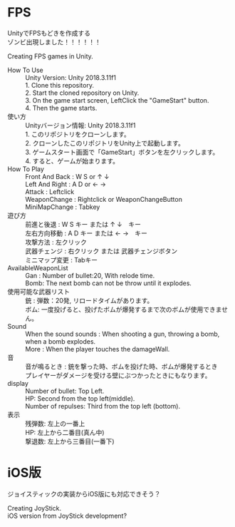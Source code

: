 # FPS
UnityでFPSもどきを作成する<br>
ゾンビ出現しました！！！！！！<br>

Creating FPS games in Unity.
<dl>
  <dt>How To Use</dt>
  <dd>Unity Version: Unity 2018.3.11f1</dd>
  <dd>1. Clone this repository.</dd>
  <dd>2. Start the cloned repository on Unity.</dd>
  <dd>3. On the game start screen, LeftClick the "GameStart" button.</dd>
  <dd>4. Then the game starts.</dd>
  
  <dt>使い方</dt>
  <dd>Unityバージョン情報: Unity 2018.3.11f1</dd>
  <dd>1. このリポジトリをクローンします。</dd>
  <dd>2. クローンしたこのリポジトリをUnity上で起動します。</dd>
  <dd>3. ゲームスタート画面で「GameStart」ボタンを左クリックします。</dd>
  <dd>4. すると、ゲームが始まります。</dd>
  
  <dt>How To Play</dt>
  <dd>Front And Back  : W S  or  ↑ ↓</dd>
  <dd>Left And Right  : A D  or  ← →</dd>
  <dd>Attack          : Leftclick</dd>
  <dd>WeaponChange    : Rightclick or WeaponChangeButton</dd>
  <dd>MiniMapChange   : Tabkey</dd>
  
  <dt>遊び方</dt>
  <dd>前進と後退       : W S キー または ↑ ↓　キー</dd>
  <dd>左右方向移動     : A D キー または ← →　キー</dd>
  <dd>攻撃方法         : 左クリック</dd>
  <dd>武器チェンジ      : 右クリック または 武器チェンジボタン</dd>
  <dd>ミニマップ変更     : Tabキー</dd>
  
  <dt>AvailableWeaponList</dt>
  <dd>Gan : Number of bullet:20, With relode time.</dd>
  <dd>Bomb: The next bomb can not be throw until it explodes.</dd>
  
  <dt>使用可能な武器リスト</dt>
  <dd>銃 : 弾数：20発, リロードタイムがあります。</dd>
  <dd>ボム: 一度投げると、投げたボムが爆発するまで次のボムが使用できません。</dd>
  
  <dt>Sound</dt>
  <dd>When the sound sounds : When shooting a gun, throwing a bomb, when a bomb explodes.</dd>
  <dd>More : When the player touches the damageWall.</dd>
  
  <dt>音</dt>
  <dd>音が鳴るとき : 銃を撃った時、ボムを投げた時、ボムが爆発するとき</dd>
  <dd>プレイヤーがダメージを受ける壁にぶつかったときにもなります。</dd>
  
  <dt>display</dt>
  <dd>Number of bullet: Top Left.</dd>
  <dd>HP: Second from the top left(middle).</dd>
  <dd>Number of repulses: Third from the top left (bottom).</dd>
  
  <dt>表示</dt>
  <dd>残弾数: 左上の一番上</dd>
  <dd>HP: 左上から二番目(真ん中)</dd>
  <dd>撃退数: 左上から三番目(一番下)</dd>
  
</dl> 

# iOS版
ジョイスティックの実装からiOS版にも対応できそう？<br>

Creating JoyStick.<br>
iOS version from JoyStick development?
